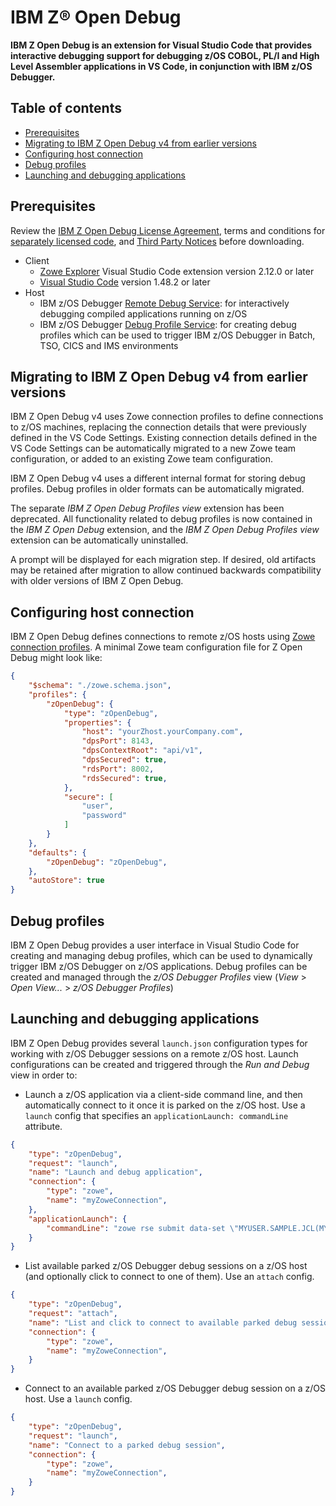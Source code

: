 # IBM Z® Open Debug

**IBM Z Open Debug is an extension for Visual Studio Code that provides interactive debugging support for debugging z/OS COBOL, PL/I and High Level Assembler applications in VS Code, in conjunction with IBM z/OS Debugger.**


## Table of contents

- [Prerequisites](#prerequisites)
- [Migrating to IBM Z Open Debug v4 from earlier versions](#migrating-to-ibm-z-open-debug-v4-from-earlier-versions)
- [Configuring host connection](#configuring-host-connection)
- [Debug profiles](#debug-profiles)
- [Launching and debugging applications](#launching-and-debugging-applications)



## Prerequisites

Review the [IBM Z Open Debug License Agreement](https://github.com/IBM/zopendebug-about/raw/main/product-licenses/LICENSE.txt), terms and conditions for [separately licensed code](https://github.com/IBM/zopendebug-about/raw/main/product-licenses/NON_IBM_LICENSE.txt), and [Third Party Notices](https://github.com/IBM/zopendebug-about/raw/main/product-licenses/NOTICES.txt) before downloading.

- Client
  - [Zowe Explorer](https://marketplace.visualstudio.com/items?itemName=Zowe.vscode-extension-for-zowe) Visual Studio Code extension version 2.12.0 or later
  - [Visual Studio Code](https://code.visualstudio.com/download) version 1.48.2 or later
- Host
  - IBM z/OS Debugger [Remote Debug Service](https://www.ibm.com/docs/en/debug-for-zos/latest?topic=users-adding-support-remote-debug-service): for interactively debugging compiled applications running on z/OS
  - IBM z/OS Debugger [Debug Profile Service](https://www.ibm.com/docs/en/debug-for-zos/latest?topic=users-adding-support-debug-profile-service-apis): for creating debug profiles which can be used to trigger IBM z/OS Debugger in Batch, TSO, CICS and IMS environments



## Migrating to IBM Z Open Debug v4 from earlier versions

IBM Z Open Debug v4 uses Zowe connection profiles to define connections to z/OS machines, replacing the connection details that were previously defined in the VS Code Settings. Existing connection details defined in the VS Code Settings can be automatically migrated to a new Zowe team configuration, or added to an existing Zowe team configuration.

IBM Z Open Debug v4 uses a different internal format for storing debug profiles. Debug profiles in older formats can be automatically migrated.

The separate *IBM Z Open Debug Profiles view* extension has been deprecated. All functionality related to debug profiles is now contained in the *IBM Z Open Debug* extension, and the *IBM Z Open Debug Profiles view* extension can be automatically uninstalled.

A prompt will be displayed for each migration step. If desired, old artifacts may be retained after migration to allow continued backwards compatibility with older versions of IBM Z Open Debug.


## Configuring host connection

IBM Z Open Debug defines connections to remote z/OS hosts using [Zowe connection profiles](https://docs.zowe.org/stable/user-guide/ze-profiles/). A minimal Zowe team configuration file for Z Open Debug might look like:
```json
{
    "$schema": "./zowe.schema.json",
    "profiles": {
        "zOpenDebug": {
            "type": "zOpenDebug",
            "properties": {
                "host": "yourZhost.yourCompany.com",
                "dpsPort": 8143,
                "dpsContextRoot": "api/v1",
                "dpsSecured": true,
                "rdsPort": 8002,
                "rdsSecured": true,
            },
            "secure": [
                "user",
                "password"
            ]
        }
    },
    "defaults": {
        "zOpenDebug": "zOpenDebug",
    },
    "autoStore": true
}
```


## Debug profiles
IBM Z Open Debug provides a user interface in Visual Studio Code for creating and managing debug profiles, which can be used to dynamically trigger IBM z/OS Debugger on z/OS applications. Debug profiles can be created and managed through the *z/OS Debugger Profiles* view (*View* > *Open View...* > *z/OS Debugger Profiles*)



## Launching and debugging applications

IBM Z Open Debug provides several `launch.json` configuration types for working with z/OS Debugger sessions on a remote z/OS host. Launch configurations can be created and triggered through the *Run and Debug* view in order to:

* Launch a z/OS application via a client-side command line, and then automatically connect to it once it is parked on the z/OS host. Use a `launch` config that specifies an `applicationLaunch: commandLine` attribute.
```json
{
    "type": "zOpenDebug",
    "request": "launch",
    "name": "Launch and debug application",
    "connection": {
        "type": "zowe",
        "name": "myZoweConnection",
    },
    "applicationLaunch": {
        "commandLine": "zowe rse submit data-set \"MYUSER.SAMPLE.JCL(MYDBG)\""
    }
}
```
* List available parked z/OS Debugger debug sessions on a z/OS host (and optionally click to connect to one of them). Use an `attach` config.
```json
{
    "type": "zOpenDebug",
    "request": "attach",
    "name": "List and click to connect to available parked debug sessions",
    "connection": {
        "type": "zowe",
        "name": "myZoweConnection",
    }
}
```
* Connect to an available parked z/OS Debugger debug session on a z/OS host. Use a `launch` config.
```json
{
    "type": "zOpenDebug",
    "request": "launch",
    "name": "Connect to a parked debug session",
    "connection": {
        "type": "zowe",
        "name": "myZoweConnection",
    }
}
```

